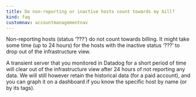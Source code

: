 ```yaml
---
title: Do non-reporting or inactive hosts count towards my bill?
kind: faq
customnav: accountmanagementnav
---
```


Non-reporting hosts (status ‘???’) do not count towards billing. It might take some time (up to 24 hours) for the hosts with the inactive status ‘???’ to drop out of the infrastructure view.

A transient server that you monitored in Datadog for a short period of time will clear out of the infrastructure view after 24 hours of not reporting any data. We will still however retain the historical data (for a paid account), and you can graph it on a dashboard if you know the specific host by name (or by its tags).